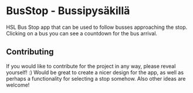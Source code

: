 BusStop - Bussipysäkillä
========================

HSL Bus Stop app that can be used to follow busses approaching the stop. Clicking on a bus you can see a countdown for the bus arrival.

## Contributing

If you would like to contribute for the project in any way, please reveal yourself! :) Would be great to create a nicer design for the app, as well as perhaps a functionality for selecting a stop somehow. Also other ideas are welcome!
